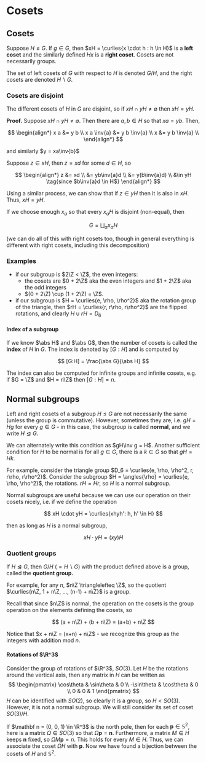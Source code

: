 # Cosets

$$
\newcommand{\ds}{\displaystyle}
\newcommand{\curlies}[1]{\left\lbrace #1 \right\rbrace}
\newcommand{\abs}[1]{\left\lvert #1 \right\rvert}
\newcommand{\angles}[1]{\left\langle #1 \right\rangle}
\newcommand{\inv}[1]{#1^{-1}}
$$

## Cosets

Suppose $H \leq G$. If $g \in G$, then $xH = \curlies{x \cdot h : h \in H}$ is a **left coset** and the similarly defined $Hx$ is a **right coset**. Cosets are not necessarily groups.

The set of left cosets of $G$ with respect to $H$ is denoted $G / H$, and the right cosets are denoted $H \backslash G$.

### Cosets are disjoint

The different cosets of $H$ in $G$ are disjoint, so if $xH \cap yH \neq \emptyset$ then $xH = yH$.

**Proof.** Suppose  $xH \cap yH \neq \emptyset$. Then there are $a, b \in H$ so that $xa = yb$. Then,

$$
\begin{align*}
x a &= y b \\
x a \inv{a} &= y b \inv{a} \\
x &= y b \inv{a} \\
\end{align*}
$$

and similarly $y = xa\inv{b}$

Suppose $z \in xH$, then $z = xd$ for some $d \in H$, so

$$
\begin{align*}
z &= xd \\
&= yb\inv{a}d \\
&= y(b\inv{a}d) \\
&\in yH \tag{since $b\inv{a}d \in H$}
\end{align*}
$$

Using a similar process, we can show that if $z \in yH$ then it is also in $xH$. Thus, $xH = yH$.

If we choose enough $x_\alpha$ so that every $x_\alpha H$ is disjoint (non-equal), then

$$
G = \bigsqcup_\alpha x_\alpha H
$$

(we can do all of this with right cosets too, though in general everything is different with right cosets, including this decomposition)

### Examples

- if our subgroup is $2\Z < \Z$, the even integers:
  - the cosets are $0 + 2\Z$ aka the even integers and $1 + 2\Z$ aka the odd integers
  - $(0 + 2\Z) \cup (1 + 2\Z) = \Z$.
- if our subgroup is $H = \curlies{e, \rho, \rho^2}$ aka the rotation group of the triangle, then $rH = \curlies{r, r\rho, r\rho^2}$ are the flipped rotations, and clearly $H \cup rH = D_6$

#### Index of a subgroup

If we know $\abs H$ and $\abs G$, then the number of cosets is called the **index** of $H$ in $G$. The index is denoted by $[G : H]$ and is computed by

$$
[G:H] = \frac{\abs G}{\abs H}
$$

The index can also be computed for infinite groups and infinite cosets, e.g. if $G = \Z$ and $H = n\Z$ then $[G:H] = n$.

## Normal subgroups

Left and right cosets of a subgroup $H \leq G$ are not necessarily the same (unless the group is commutative). However, sometimes they are, i.e. $gH = Hg$ for every $g \in G$ - in this case, the subgroup is called **normal**, and we write $H \trianglelefteq G$.

We can alternately write this condition as $gH\inv g = H$. Another sufficient condition for $H$ to be normal is for all $g \in G$, there is a $k \in G$ so that $gH = Hk$.

For example, consider the triangle group $D_6 = \curlies{e, \rho, \rho^2, r, r\rho, r\rho^2}$. Consider the subgroup $H = \angles{\rho} = \curlies{e, \rho, \rho^2}$, the rotations. $rH = Hr$, so $H$ is a normal subgroup.

Normal subgroups are useful because we can use our operation on their cosets nicely, i.e. if we define the operation

$$
xH \cdot yH = \curlies{xhyh': h, h' \in H}
$$

then as long as $H$ is a normal subgroup,

$$
xH \cdot yH = (xy)H
$$



### Quotient groups

If $H \trianglelefteq G$, then $G / H\ (= H \backslash G)$ with the product defined above is a group, called the **quotient group.**

For example, for any $n$, $n\Z \trianglelefteq \Z$, so the quotient $\curlies{n\Z, 1 + n\Z, ..., (n-1) + n\Z}$ is a group.

Recall that since $n\Z$ is normal, the operation on the cosets is the group operation on the elements defining the cosets, so

$$
(a + n\Z) + (b + n\Z) = (a+b) + n\Z
$$

Notice that $x + n\Z = (x+n) + n\Z$ - we recognize this group as the integers with addition mod $n$.

#### Rotations of $\R^3$

Consider the group of rotations of $\R^3$, $SO(3)$. Let $H$ be the rotations around the vertical axis, then any matrix in $H$ can be written as
$$
\begin{pmatrix}
\cos\theta & \sin\theta & 0 \\
-\sin\theta & \cos\theta & 0 \\
0 & 0 & 1
\end{pmatrix}
$$
$H$ can be identified with $SO(2)$, so clearly it is a group, so $H < SO(3)$. However, it is not a normal subgroup. We will still consider its set of coset $SO(3) / H$.

If $\mathbf n = (0, 0, 1) \in \R^3$ is the north pole, then for each $\mathbf p \in \mathbb S^2$, here is a matrix $\Omega \in SO(3)$ so that $\Omega \mathbf p = \mathbf n$. Furthermore, a matrix $M \in H$ keeps $\mathbf n$ fixed, so $\Omega M \mathbf p = n$. This holds for every $M \in H$. Thus, we can associate the coset $\Omega H$ with $\mathbf p$. Now we have found a bijection between the cosets of $H$ and $\mathbb S^2$.